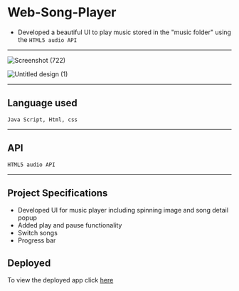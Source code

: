 # Web-Song-Player

- Developed a beautiful UI to play music stored in the "music folder" using the ```HTML5 audio API```

<hr>

![Screenshot (722)](https://user-images.githubusercontent.com/54171759/138662909-1f1c54d9-4230-4042-84f4-7dfb275919dc.png)

![Untitled design (1)](https://user-images.githubusercontent.com/54171759/138662698-9ff49044-b906-4f10-a570-5b630611d6b2.gif)

<hr>

## Language used

```
Java Script, Html, css
```

<hr>

## API 

``` HTML5 audio API ```

<hr>

## Project Specifications

- Developed UI for music player including spinning image and song detail popup
- Added play and pause functionality
- Switch songs
- Progress bar


## Deployed 

To view the deployed app click [here]()